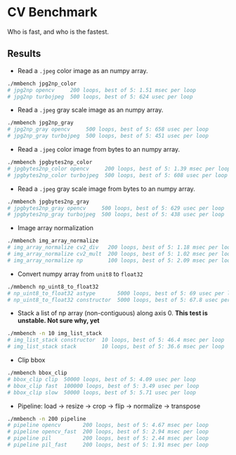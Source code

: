 # CV Benchmark

Who is fast, and who is the fastest.

## Results

- Read a `.jpeg` color image as an numpy array.

```bash
./mmbench jpg2np_color
# jpg2np opencv     200 loops, best of 5: 1.51 msec per loop
# jpg2np turbojpeg  500 loops, best of 5: 624 usec per loop
```

- Read a `.jpeg` gray scale image as an numpy array.

```bash
./mmbench jpg2np_gray
# jpg2np_gray opencv     500 loops, best of 5: 658 usec per loop
# jpg2np_gray turbojpeg  500 loops, best of 5: 451 usec per loop
```

- Read a `.jpeg` color image from bytes to an numpy array.

```bash
./mmbench jpgbytes2np_color
# jpgbytes2np_color opencv     200 loops, best of 5: 1.39 msec per loop
# jpgbytes2np_color turbojpeg  500 loops, best of 5: 608 usec per loop
```

- Read a `.jpeg` gray scale image from bytes to an numpy array.

```bash
./mmbench jpgbytes2np_gray
# jpgbytes2np_gray opencv     500 loops, best of 5: 629 usec per loop
# jpgbytes2np_gray turbojpeg  500 loops, best of 5: 438 usec per loop
```

- Image array normalization

```bash
./mmbench img_array_normalize
# img_array_normalize cv2_div   200 loops, best of 5: 1.18 msec per loop
# img_array_normalize cv2_mult  200 loops, best of 5: 1.02 msec per loop
# img_array_normalize np        100 loops, best of 5: 2.09 msec per loop
```

- Convert numpy array from `unit8` to `float32`

```bash
./mmbench np_uint8_to_float32
# np_uint8_to_float32 astype       5000 loops, best of 5: 69 usec per loop
# np_uint8_to_float32 constructor  5000 loops, best of 5: 67.8 usec per loop
```

- Stack a list of np array (non-contiguous) along axis 0.
**This test is unstable. Not sure why, yet**

```bash
./mmbench -n 10 img_list_stack
# img_list_stack constructor  10 loops, best of 5: 46.4 msec per loop
# img_list_stack stack        10 loops, best of 5: 36.6 msec per loop
```

- Clip bbox

```bash
./mmbench bbox_clip
# bbox_clip clip  50000 loops, best of 5: 4.09 usec per loop
# bbox_clip fast  100000 loops, best of 5: 3.49 usec per loop
# bbox_clip slow  50000 loops, best of 5: 5.71 usec per loop
```

- Pipeline: load -> resize -> crop -> flip -> normalize -> transpose

```bash
./mmbench -n 200 pipeline
# pipeline opencv       200 loops, best of 5: 4.67 msec per loop
# pipeline opencv_fast  200 loops, best of 5: 2.94 msec per loop
# pipeline pil          200 loops, best of 5: 2.44 msec per loop
# pipeline pil_fast     200 loops, best of 5: 1.91 msec per loop
```
